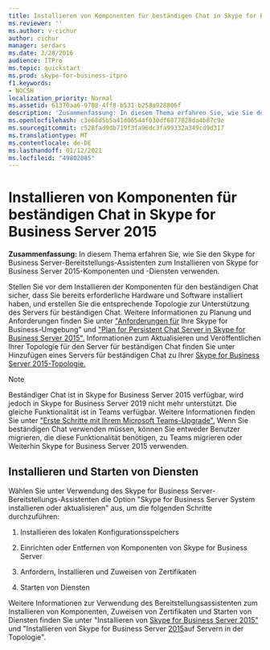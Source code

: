 ```yaml
---
title: Installieren von Komponenten für beständigen Chat in Skype for Business Server 2015
ms.reviewer: ''
ms.author: v-cichur
author: cichur
manager: serdars
ms.date: 3/28/2016
audience: ITPro
ms.topic: quickstart
ms.prod: skype-for-business-itpro
f1.keywords:
- NOCSH
localization_priority: Normal
ms.assetid: 61370aa6-9708-4ff8-b531-b258a928806f
description: 'Zusammenfassung: In diesem Thema erfahren Sie, wie Sie den Skype for Business Server-Bereitstellungs-Assistenten zum Installieren von Skype for Business Server 2015-Komponenten und -Diensten verwenden.'
ms.openlocfilehash: c3e68d5b5a41d06544f030df6877828da4b87c9e
ms.sourcegitcommit: c528fad9db719f3fa96dc3fa99332a349cd9d317
ms.translationtype: MT
ms.contentlocale: de-DE
ms.lasthandoff: 01/12/2021
ms.locfileid: "49802085"
---
```

# <a name="install-persistent-chat-components-in-skype-for-business-server-2015"></a>Installieren von Komponenten für beständigen Chat in Skype for Business Server 2015
 
**Zusammenfassung:** In diesem Thema erfahren Sie, wie Sie den Skype for Business Server-Bereitstellungs-Assistenten zum Installieren von Skype for Business Server 2015-Komponenten und -Diensten verwenden.
  
Stellen Sie vor dem Installieren der Komponenten für den beständigen Chat sicher, dass Sie bereits erforderliche Hardware und Software installiert haben, und erstellen Sie die entsprechende Topologie zur Unterstützung des Servers für beständigen Chat. Weitere Informationen zu Planung und Anforderungen finden Sie unter ["Anforderungen für](../../plan-your-deployment/requirements-for-your-environment/requirements-for-your-environment.md) Ihre Skype for Business-Umgebung" und ["Plan for Persistent Chat Server in Skype for Business Server 2015".](../../plan-your-deployment/persistent-chat-server/persistent-chat-server.md) Informationen zum Aktualisieren und Veröffentlichen Ihrer Topologie für den Server für beständigen Chat finden Sie unter Hinzufügen eines Servers für beständigen Chat zu Ihrer [Skype for Business Server 2015-Topologie.](add-persistent-chat-server.md)
  
> [!NOTE] 
> Beständiger Chat ist in Skype for Business Server 2015 verfügbar, wird jedoch in Skype for Business Server 2019 nicht mehr unterstützt. Die gleiche Funktionalität ist in Teams verfügbar. Weitere Informationen finden Sie unter ["Erste Schritte mit Ihrem Microsoft Teams-Upgrade".](/microsoftteams/upgrade-start-here) Wenn Sie beständigen Chat verwenden müssen, können Sie entweder Benutzer migrieren, die diese Funktionalität benötigen, zu Teams migrieren oder Weiterhin Skype for Business Server 2015 verwenden. 

## <a name="install-and-start-services"></a>Installieren und Starten von Diensten

Wählen Sie unter Verwendung des Skype for Business Server-Bereitstellungs-Assistenten die Option "Skype for Business Server System installieren oder aktualisieren" aus, um die folgenden Schritte durchzuführen: 
  
1. Installieren des lokalen Konfigurationsspeichers
    
2. Einrichten oder Entfernen von Komponenten von Skype for Business Server
    
3. Anfordern, Installieren und Zuweisen von Zertifikaten
    
4. Starten von Diensten
    
Weitere Informationen zur Verwendung des Bereitstellungsassistenten zum Installieren von Komponenten, Zuweisen von Zertifikaten und Starten von Diensten finden Sie unter "Installieren von [Skype for Business Server 2015"](../../deploy/install/install.md) und "Installieren von Skype for Business Server [2015](../../deploy/install/install-skype-for-business-server.md)auf Servern in der Topologie".
  

